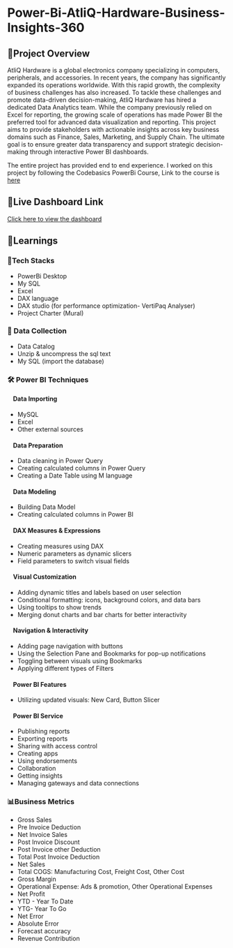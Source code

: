 # Power-Bi-AtliQ-Hardware-Business-Insights-360


## 📂Project Overview

AtliQ Hardware is a global electronics company specializing in computers, peripherals, and accessories. In recent years, the company has significantly expanded its operations worldwide. With this rapid growth, the complexity of business challenges has also increased.
To tackle these challenges and promote data-driven decision-making, AtliQ Hardware has hired a dedicated Data Analytics team. While the company previously relied on Excel for reporting, the growing scale of operations has made Power BI the preferred tool for advanced data visualization and reporting.
This project aims to provide stakeholders with actionable insights across key business domains such as Finance, Sales, Marketing, and Supply Chain. The ultimate goal is to ensure greater data transparency and support strategic decision-making through interactive Power BI dashboards.

The entire project has provided end to end experience. I worked on this project by following the Codebasics PowerBi Course, Link to the course is [here](https://codebasics.io/courses/power-bi-data-analysis-with-end-to-end-project)


## 🔗Live Dashboard Link
 [Click here to view the dashboard](https://app.powerbi.com/groups/869ba0a8-e859-477e-ae6f-40de64dc726f/reports/1b416459-51f8-45ba-96d3-374429b37711/d432794ba64090d60710?experience=power-bi)
 

## 📘Learnings

### 🧰Tech Stacks

- PowerBi Desktop
-  My SQL
- Excel
- DAX language
- DAX studio (for performance optimization- VertiPaq Analyser)
- Project Charter (Mural)

### 🧹 Data Collection
- Data Catalog
-	Unzip & uncompress the sql text
-	My SQL (import the database)

### 🛠 Power BI Techniques

#### &nbsp;&nbsp;&nbsp; Data Importing
- MySQL
- Excel
- Other external sources
  
####	&nbsp;&nbsp;&nbsp; Data Preparation
- Data cleaning in Power Query
- Creating calculated columns in Power Query
- Creating a Date Table using M language
  
#### &nbsp;&nbsp;&nbsp; Data Modeling
-	Building Data Model
-	Creating calculated columns in Power BI
  
####	&nbsp;&nbsp;&nbsp; DAX Measures & Expressions
-	Creating measures using DAX
-	Numeric parameters as dynamic slicers
-	Field parameters to switch visual fields
  
####	&nbsp;&nbsp;&nbsp; Visual Customization
-	Adding dynamic titles and labels based on user selection
-	Conditional formatting: icons, background colors, and data bars
-	Using tooltips to show trends
-	Merging donut charts and bar charts for better interactivity
  
#### &nbsp;&nbsp;&nbsp; 	Navigation & Interactivity
-	Adding page navigation with buttons
-	Using the Selection Pane and Bookmarks for pop-up notifications
-	Toggling between visuals using Bookmarks
-	Applying different types of Filters

####	&nbsp;&nbsp;&nbsp; Power BI Features
-	Utilizing updated visuals: New Card, Button Slicer

####	&nbsp;&nbsp;&nbsp; Power BI Service
-	Publishing reports
-	Exporting reports
-	Sharing with access control
-	Creating apps
-	Using endorsements
-	Collaboration
-	Getting insights
-	Managing gateways and data connections

### 📊Business Metrics
 -	Gross Sales
 -	Pre Invoice Deduction
 -	Net Invoice Sales
 -	Post Invoice Discount
 -	Post Invoice other Deduction
 -	Total Post Invoice Deduction
 -	Net Sales
 -	Total COGS: Manufacturing Cost, Freight Cost, Other Cost
 -	Gross Margin
 -	Operational Expense: Ads & promotion, Other Operational Expenses
 -	Net Profit
 -	YTD - Year To Date
 -	YTG- Year To Go
 -	Net Error
 -	Absolute Error
 -	Forecast accuracy
 -	Revenue Contribution





